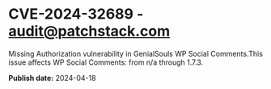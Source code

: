 # CVE-2024-32689 - audit@patchstack.com

Missing Authorization vulnerability in GenialSouls WP Social Comments.This issue affects WP Social Comments: from n/a through 1.7.3.



**Publish date:** 2024-04-18
